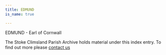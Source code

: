 ```yaml
---
title: EDMUND
is_name: true

---
```


EDMUND - Earl of Cornwall


The Stoke Climsland Parish Archive holds material under this index entry. To find out more please [contact us](/contact/)
